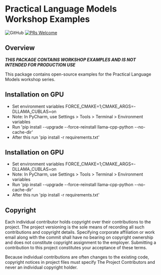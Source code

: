 # Practical Language Models Workshop Examples
![GitHub](https://img.shields.io/github/license/compatibl/practical-language-models)
[![PRs Welcome](https://img.shields.io/badge/PRs-welcome-brightgreen.svg)](https://github.com/compatibl/practical-language-models/pulls)
## Overview

***THIS PACKAGE CONTAINS WORKSHOP EXAMPLES AND IS NOT INTENDED FOR PRODUCTION USE***

This package contains open-source examples for the Practical Language Models workshop series.

## Installation on GPU

- Set environment variables FORCE_CMAKE=1;CMAKE_ARGS=-DLLAMA_CUBLAS=on
- Note: In PyCharm, use Settings > Tools > Terminal > Environment variables
- Run 'pip install --upgrade --force-reinstall llama-cpp-python --no-cache-dir'
- After this run 'pip install -r requirements.txt'

## Installation on GPU

- Set environment variables FORCE_CMAKE=1;CMAKE_ARGS=-DLLAMA_CUBLAS=on
- Note: In PyCharm, use Settings > Tools > Terminal > Environment variables
- Run 'pip install --upgrade --force-reinstall llama-cpp-python --no-cache-dir'
- After this run 'pip install -r requirements.txt'

## Copyright

Each individual contributor holds copyright over their contributions to the
project. The project versioning is the sole means of recording all such
contributions and copyright details. Specifying corporate affiliation or
work email along with the commit shall have no bearing on copyright ownership
and does not constitute copyright assignment to the employer. Submitting a
contribution to this project constitutes your acceptance of these terms.

Because individual contributions are often changes to the existing code,
copyright notices in project files must specify The Project Contributors and
never an individual copyright holder.

